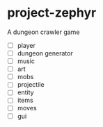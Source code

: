 # project-zephyr
A dungeon crawler game

- [ ] player
- [ ] dungeon generator
- [ ] music
- [ ] art
- [ ] mobs
- [ ] projectile
- [ ] entity
- [ ] items
- [ ] moves
- [ ] gui
